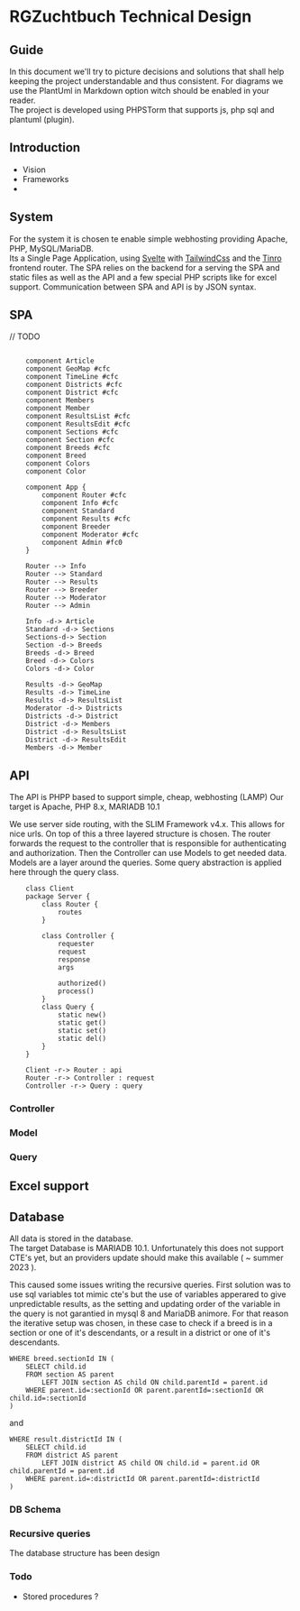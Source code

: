 # RGZuchtbuch Technical Design

## Guide
In this document we'll try to picture decisions and solutions that shall help keeping the project understandable and thus consistent.
For diagrams we use the PlantUml in Markdown option witch should be enabled in your reader.  
The project is developed using PHPSTorm that supports js, php sql and plantuml (plugin).

## Introduction
* Vision
* Frameworks
* 

## System
For the system it is chosen te enable simple webhosting providing Apache, PHP, MySQL/MariaDB.  
Its a Single Page Application, using [Svelte](https://svelte.dev/) with [TailwindCss](https://tailwindcss.com/) and the [Tinro](https://github.com/AlexxNB/tinro) frontend router.
The SPA relies on the backend for a serving the SPA and static files as well as the API and a few special PHP scripts like for excel support. Communication between SPA and API is by JSON syntax.

## SPA
// TODO
```puml

    component Article
    component GeoMap #cfc
    component TimeLine #cfc
    component Districts #cfc
    component District #cfc
    component Members 
    component Member
    component ResultsList #cfc
    component ResultsEdit #cfc
    component Sections #cfc
    component Section #cfc
    component Breeds #cfc
    component Breed 
    component Colors
    component Color
    
    component App {
        component Router #cfc 
        component Info #cfc
        component Standard
        component Results #cfc
        component Breeder
        component Moderator #cfc
        component Admin #fc0
    }
    
    Router --> Info
    Router --> Standard
    Router --> Results
    Router --> Breeder 
    Router --> Moderator
    Router --> Admin
    
    Info -d-> Article
    Standard -d-> Sections
    Sections-d-> Section
    Section -d-> Breeds
    Breeds -d-> Breed
    Breed -d-> Colors
    Colors -d-> Color
    
    Results -d-> GeoMap
    Results -d-> TimeLine
    Results -d-> ResultsList
    Moderator -d-> Districts
    Districts -d-> District
    District -d-> Members
    District -d-> ResultsList
    District -d-> ResultsEdit
    Members -d-> Member
```
## API
The API is PHPP based to support simple, cheap,  webhosting (LAMP)
Our target is Apache, PHP 8.x, MARIADB 10.1

We use server side routing, with the SLIM Framework v4.x. This allows for nice urls.
On top of this a three layered structure is chosen. The router forwards the request to the controller that is responsible for authenticating and authorization. Then the Controller can use Models to get needed data. Models are a layer around the queries. Some query abstraction is applied here through the query class. 

```puml
    class Client
    package Server {
        class Router {
            routes
        }
        
        class Controller {
            requester
            request
            response
            args
             
            authorized()
            process()
        }
        class Query {
            static new()
            static get()
            static set()
            static del()
        }
    }
    
    Client -r-> Router : api
    Router -r-> Controller : request
    Controller -r-> Query : query
```


### Controller

### Model

### Query


## Excel support

## Database
All data is stored in the database.  
The target Database is MARIADB 10.1. Unfortunately this does not support CTE's yet, but an providers update should make this available ( ~ summer 2023 ).

This caused some issues writing the recursive queries. First solution was to use sql variables tot mimic cte's but the use of variables apperared to give unpredictable results, as the setting and updating order of the variable in the query is not garantied in mysql 8 and MariaDB animore. 
For that reason the iterative setup was chosen, in these case to check if a breed is in a section or one of it's descendants, or a result in a district  or one of it's descendants.

    WHERE breed.sectionId IN (
        SELECT child.id
        FROM section AS parent
            LEFT JOIN section AS child ON child.parentId = parent.id
        WHERE parent.id=:sectionId OR parent.parentId=:sectionId OR child.id=:sectionId
    )

and

    WHERE result.districtId IN (
        SELECT child.id 
        FROM district AS parent
		    LEFT JOIN district AS child ON child.id = parent.id OR child.parentId = parent.id
		WHERE parent.id=:districtId OR parent.parentId=:districtId
    )

### DB Schema

### Recursive queries

The database structure has been design 


### Todo
* Stored procedures ?
